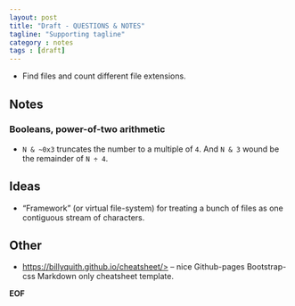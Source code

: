 ```yaml
---
layout: post
title: "Draft - QUESTIONS & NOTES"
tagline: "Supporting tagline"
category : notes
tags : [draft]
---
```



* Find files and count different file extensions.


## Notes

### Booleans, power-of-two arithmetic

* `N & ~0x3` truncates the number to a multiple of `4`.
  And `N & 3` wound be the remainder of `N ÷ 4`.


## Ideas

* “Framework” (or virtual file-system) for treating a bunch of files as one
  contiguous stream of characters.

## Other

* https://billyquith.github.io/cheatsheet/> – nice Github-pages Bootstrap-css Markdown only cheatsheet template.

__EOF__
